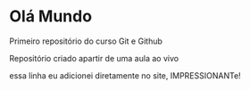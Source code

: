 # Olá Mundo
 Primeiro repositório do curso Git e Github

 Repositório criado apartir de uma aula ao vivo

essa linha eu adicionei diretamente no site, IMPRESSIONANTe!
